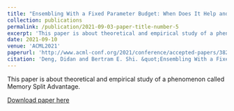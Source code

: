 ```yaml
---
title: "Ensembling With a Fixed Parameter Budget: When Does It Help and Why?"
collection: publications
permalink: /publication/2021-09-03-paper-title-number-5
excerpt: 'This paper is about theoretical and empirical study of a phenomenon called Memory Split Advantage.'
date: 2021-09-10
venue: 'ACML2021'
paperurl: 'http://www.acml-conf.org/2021/conference/accepted-papers/382/'
citation: 'Deng, Didan and Bertram E. Shi. &quot;Ensembling With a Fixed Parameter Budget: When Does It Help and Why?&quot; <i>2021 13th Asian Conference on Machine Learning</i>.'
---
```

This paper is about theoretical and empirical study of a phenomenon called Memory Split Advantage.

[Download paper here](http://www.acml-conf.org/2021/conference/accepted-papers/382/)


